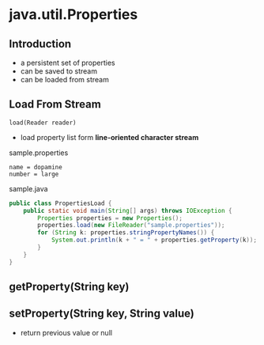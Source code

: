 # java.util.Properties

## Introduction

- a persistent set of properties
- can be saved to stream
- can be loaded from stream

## Load From Stream

`load(Reader reader)`

- load property list form **line-oriented character stream**

sample.properties

```properties
name = dopamine
number = large
```

sample.java

```java
public class PropertiesLoad {
    public static void main(String[] args) throws IOException {
        Properties properties = new Properties();
        properties.load(new FileReader("sample.properties"));
        for (String k: properties.stringPropertyNames()) {
            System.out.println(k + " = " + properties.getProperty(k));
        }
    }
}
```

## getProperty(String key)

## setProperty(String key, String value)

- return previous value or null

